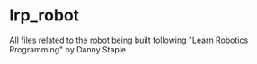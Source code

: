 # lrp_robot
 All files related to the robot being built following "Learn Robotics Programming" by Danny Staple

